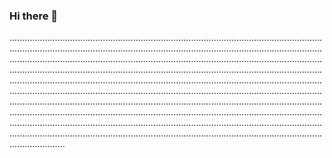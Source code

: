 ### Hi there 👋

..............................................................................................................................................................................................................................................................................................................................................................................................................................................................................................................................................................................................................................................................................................................................................................................................................................................................................................................................................................................................................................................................................................................................................................................................................................................................................................................